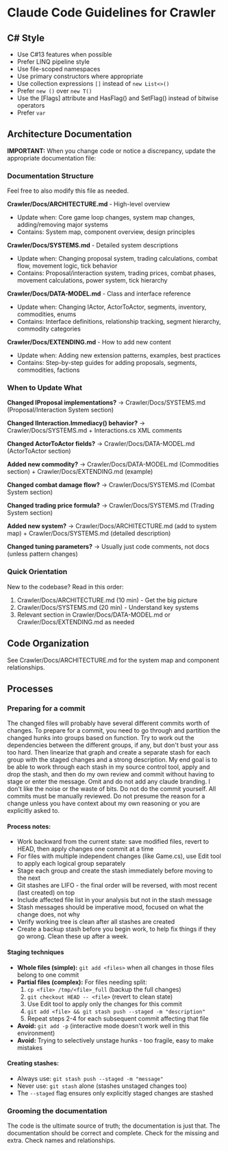﻿---
apply: always
---

# Claude Code Guidelines for Crawler

## C# Style

- Use C#13 features when possible
- Prefer LINQ pipeline style
- Use file-scoped namespaces
- Use primary constructors where appropriate
- Use collection expressions `[]` instead of `new List<>()`
- Prefer `new ()` over `new T()`
- Use the [Flags] attribute and HasFlag() and SetFlag() instead of bitwise operators
- Prefer `var`

## Architecture Documentation

**IMPORTANT:** When you change code or notice a discrepancy, update the appropriate documentation file:

### Documentation Structure

Feel free to also modify this file as needed.

**Crawler/Docs/ARCHITECTURE.md** - High-level overview

- Update when: Core game loop changes, system map changes, adding/removing major systems
- Contains: System map, component overview, design principles

**Crawler/Docs/SYSTEMS.md** - Detailed system descriptions

- Update when: Changing proposal system, trading calculations, combat flow, movement logic, tick behavior
- Contains: Proposal/interaction system, trading prices, combat phases, movement calculations, power system, tick
  hierarchy

**Crawler/Docs/DATA-MODEL.md** - Class and interface reference

- Update when: Changing IActor, ActorToActor, segments, inventory, commodities, enums
- Contains: Interface definitions, relationship tracking, segment hierarchy, commodity categories

**Crawler/Docs/EXTENDING.md** - How to add new content

- Update when: Adding new extension patterns, examples, best practices
- Contains: Step-by-step guides for adding proposals, segments, commodities, factions

### When to Update What

**Changed IProposal implementations?** → Crawler/Docs/SYSTEMS.md (Proposal/Interaction System section)

**Changed IInteraction.Immediacy() behavior?** → Crawler/Docs/SYSTEMS.md + Interactions.cs XML comments

**Changed ActorToActor fields?** → Crawler/Docs/DATA-MODEL.md (ActorToActor section)

**Added new commodity?** → Crawler/Docs/DATA-MODEL.md (Commodities section) + Crawler/Docs/EXTENDING.md (example)

**Changed combat damage flow?** → Crawler/Docs/SYSTEMS.md (Combat System section)

**Changed trading price formula?** → Crawler/Docs/SYSTEMS.md (Trading System section)

**Added new system?** → Crawler/Docs/ARCHITECTURE.md (add to system map) + Crawler/Docs/SYSTEMS.md (detailed description)

**Changed tuning parameters?** → Usually just code comments, not docs (unless pattern changes)

### Quick Orientation

New to the codebase? Read in this order:

1. Crawler/Docs/ARCHITECTURE.md (10 min) - Get the big picture
2. Crawler/Docs/SYSTEMS.md (20 min) - Understand key systems
3. Relevant section in Crawler/Docs/DATA-MODEL.md or Crawler/Docs/EXTENDING.md as needed

## Code Organization

See Crawler/Docs/ARCHITECTURE.md for the system map and component relationships.

## Processes

### Preparing for a commit

The changed files will probably have several different commits worth of changes.
To prepare for a commit, you need to go through and partition the changed hunks into groups based on function.
Try to work out the dependencies between the different groups, if any, but don't bust your ass too hard.
Then linearize that graph and create a separate stash for each group with the staged changes and a strong description.
My end goal is to be able to work through each stash in my source control tool, apply and drop the stash, and then
do my own review and commit without having to stage or enter the message.
Omit and do not add any claude branding. I don't like the noise or the waste of bits.
Do not do the commit yourself. All commits must be manually reviewed.
Do not presume the reason for a change unless you have context about my own reasoning or you are explicitly asked to.

#### Process notes:
- Work backward from the current state: save modified files, revert to HEAD, then apply changes one commit at a time
- For files with multiple independent changes (like Game.cs), use Edit tool to apply each logical group separately
- Stage each group and create the stash immediately before moving to the next
- Git stashes are LIFO - the final order will be reversed, with most recent (last created) on top
- Include affected file list in your analysis but not in the stash message
- Stash messages should be imperative mood, focused on what the change does, not why
- Verify working tree is clean after all stashes are created
- Create a backup stash before you begin work, to help fix things if they go wrong. Clean these up after a week. 
  
#### Staging techniques
- **Whole files (simple):** `git add <files>` when all changes in those files belong to one commit
- **Partial files (complex):** For files needing split:
    1. `cp <file> /tmp/<file>_full` (backup the full changes)
    2. `git checkout HEAD -- <file>` (revert to clean state)
    3. Use Edit tool to apply only the changes for this commit
    4. `git add <file> && git stash push --staged -m "description"`
    5. Repeat steps 2-4 for each subsequent commit affecting that file
- **Avoid:** `git add -p` (interactive mode doesn't work well in this environment)
- **Avoid:** Trying to selectively unstage hunks - too fragile, easy to make mistakes

#### Creating stashes:
- Always use: `git stash push --staged -m "message"`
- Never use: `git stash` alone (stashes unstaged changes too)
- The `--staged` flag ensures only explicitly staged changes are stashed

### Grooming the documentation
The code is the ultimate source of truth; the documentation is just that.
The documentation should be correct and complete. Check for the missing and extra. Check names and relationships.

~~~~
